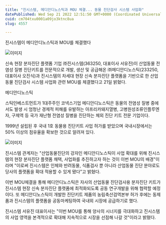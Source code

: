 ```yaml
---
title: "진시스템, 메디안디노스틱과 MOU 체결... 동물 진단검사 시스템 사업화"
datePublished: Wed Sep 21 2022 12:51:50 GMT+0000 (Coordinated Universal Time)
cuid: cm704txu0001a09jo3ktnc8ua
slug: 4557

---
```



진시스템이 메디안디노스틱과 MOU를 체결했다

![이미지](https://cdn.hashnode.com/res/hashnode/image/upload/v1739257198970/0c6327d1-a5e6-4c0d-a9e4-cc824c177a7a.jpeg)

신속 현장 분자진단 플랫폼 기업 ㈜진시스템(363250, 대표이사 서유진)이 산업동물 전염성 질병 진단키트를 전문적으로 개발, 생산 및 공급해온 ㈜메디안디노스틱(233250, 대표이사 오진식)과 진시스템의 차세대 현장 신속 분자진단 플랫폼을 기반으로 한 산업동물 진단검사 시스템 사업화 관련 MOU를 체결했다고 21일 밝혔다.

메디안디노스틱

스틱인베스트먼트가 1대주주인 코넥스기업 메디안디노스틱은 동물의 전염성 질병 중에서도 발생 시 엄청난 경제적 피해를 유발하는 아프리카돼지열병, 고병원성조류인플루엔자, 구제역 등 국가 재난형 전염성 질병을 진단하는 체외 진단 키트 전문 기업이다.

1999년 설립된 후 국내 1호 동물용 진단키트 사업 허가를 받았으며 국내시장에서는 50% 이상의 점유율을 확보한 것으로 알려져 있다.

![이미지](https://cdn.hashnode.com/res/hashnode/image/upload/v1739257200481/4b2d9fe8-71dd-4985-803d-57c4847d3682.jpeg)

진시스템 관계자는 "산업동물진단의 강자인 메디안디노스틱이 사업 확대를 위해 진시스템의 현장 분자진단 플랫폼 채택, 사업화를 추진하고자 하는 것이 이번 MOU의 배경"이라며 "이로써 진시스템은 인체와 반려동물, 식품검사 뿐 아니라 산업동물 진단 분야로도 당사의 플랫폼을 확대 적용할 수 있게 됐다"고 밝혔다.

이번 MOU체결을 통해 메디안디노스틱은 자사의 산업동물 진단검사용 분자진단 키트가 진시스템 현장 신속 분자진단 플랫폼에 최적화되도록 공동 연구개발을 위해 협력할 예정이다. 또 메디안디노스틱이 개발한 진단키트 제품의 농림축산검역본부 허가 후에는 동제품과 진시스템의 플랫폼을 공동마케팅하여 국내외 시장에 공급하기로 했다.

진시스템 서유진 대표이사는 "이번 MOU를 통해 양사의 시너지를 극대화하고 진시스템의 사업 영역을 본격적으로 확대해 지속적으로 시장을 선점해 나갈 것"이라고 밝혔다.